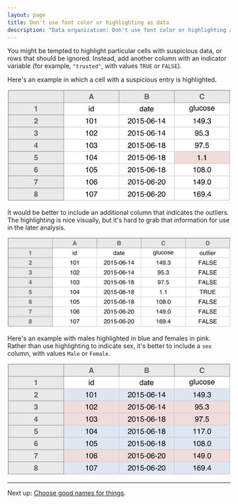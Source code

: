```yaml
---
layout: page
title: Don't use font color or highlighting as data
description: "Data organization: Don't use font color or highlighting as data."
---
```




You might be tempted to highlight particular cells with suspicious
data, or rows that should be ignored. Instead, add another column
with an indicator variable (for example, `"trusted"`, with values
`TRUE` or `FALSE`).

Here's an example in which a cell with a suspicious entry is highlighted.

![plot of chunk highlight_outlier](Figs/no_highlighting-highlight_outlier-1.svg) 

It would be better to include an additional column that indicates
the outliers. The highlighting is nice visually, but it's hard to grab
that information for use in the later analysis.

![plot of chunk outlier_column](Figs/no_highlighting-outlier_column-1.svg) 

Here's an example with males highlighted in blue and females in
pink. Rather than use highlighting to indicate sex, it's better to
include a `sex` column, with values `Male` or `Female`.

![plot of chunk highlight_sex](Figs/no_highlighting-highlight_sex-1.svg) 

---

Next up: [Choose good names for things](names.html).
